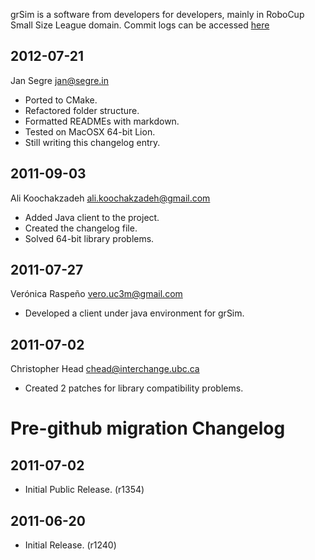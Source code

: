grSim is a software from developers for developers, mainly
in RoboCup Small Size League domain. Commit logs can be
accessed [here](https://github.com/mani-monaj/grSim/commits/master)

2012-07-21
----------

Jan Segre <jan@segre.in>

- Ported to CMake.
- Refactored folder structure.
- Formatted READMEs with markdown.
- Tested on MacOSX 64-bit Lion.
- Still writing this changelog entry.


2011-09-03
----------

Ali Koochakzadeh <ali.koochakzadeh@gmail.com>

- Added Java client to the project.
- Created the changelog file.
- Solved 64-bit library problems.


2011-07-27
----------

Verónica Raspeño <vero.uc3m@gmail.com>

- Developed a client under java environment for grSim.


2011-07-02
----------

Christopher Head <chead@interchange.ubc.ca>

- Created 2 patches for library compatibility problems.


Pre-github migration Changelog
==============================


2011-07-02
----------

- Initial Public Release. (r1354)


2011-06-20
----------

- Initial Release. (r1240)

